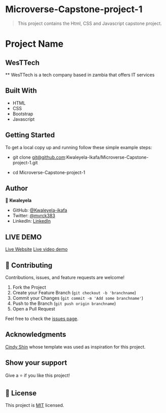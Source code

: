 # Microverse-Capstone-project-1

> This project contains the Html, CSS and Javascript capstone project.

# Project Name
## WesTTech

** WesTTech is a tech company based in zambia that offers IT services

## Built With

- HTML
- CSS
- Bootstrap
- Javascript

## Getting Started

To get a local copy up and running follow these simple example steps:

- git clone git@github.com:Kwaleyela-Ikafa/Microverse-Capstone-project-1.git

- cd Microverse-Capstone-project-1

## Author

👤 **Kwaleyela**

- GitHub: [@Kwaleyela-ikafa](https://github.com/Kwaleyela-Ikafa)
- Twitter: [@mvrck383](https://twitter.com/mvrck383)
- LinkedIn: [LinkedIn](https://zm.linkedin.com/in/kwaleyela-musilizo-ikafa-abaa1a20b?trk=people-guest_people_search-card)

## LIVE DEMO
[Live Website](https://kwaleyela-ikafa.github.io/Microverse-Capstone-project-1/)
[Live video demo](https://www.loom.com/share/5fd02d52ef264bb59ef59a644f841b28)

## 🤝 Contributing

Contributions, issues, and feature requests are welcome!

1. Fork the Project
2. Create your Feature Branch (`git checkout -b 'branchname`)
3. Commit your Changes (`git commit -m 'Add some branchname'`)
4. Push to the Branch (`git push origin branchname`)
5. Open a Pull Request

Feel free to check the [issues page](../../issues/).

## Acknowledgments

[Cindy Shin](https://www.behance.net/gallery/29845175/CC-Global-Summit-2015) whose template was used as inspiration for this project.

## Show your support

Give a ⭐️ if you like this project!

## 📝 License

This project is [MIT](./MIT.md) licensed.
